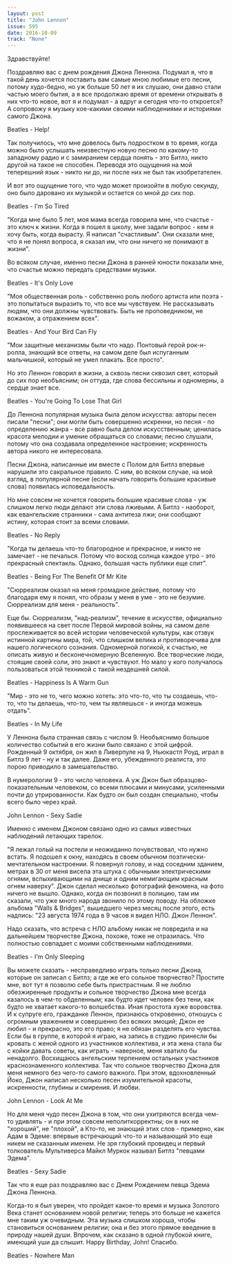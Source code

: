```yaml
---
layout: post
title: "John Lennon"
issue: 595
date: 2016-10-09
track: "None"
---
```


Здравствуйте!

Поздравляю вас с днем рождения Джона Леннона. Подумал я, что в такой день хочется поставить вам самые мною любимые его песни, потому худо-бедно, но уж больше 50 лет я их слушаю, они давно стали частью моего бытия, а я все продолжаю время от времени открывать в них что-то новое, вот я и подумал - а вдруг и сегодня что-то откроется? А сопровожу я музыку кое-какими своими наблюдениями и историями самого Джона.

Beatles - Help!

Так получилось, что мне довелось быть подростком в то время, когда можно было услышать неизвестную новую песню по какому-то западному радио и с замиранием сердца понять - это Битлз, никто другой на такое не способен. Переводя это ощущения на мой теперешний язык - никто ни до, ни после них не был так изобретателен.

И вот это ощущение того, что чудо может произойти в любую секунду, оно было даровано их музыкой и остается со мной до сих пор.

Beatles - I'm So Tired

"Когда мне было 5 лет, моя мама всегда говорила мне, что счастье - это ключ к жизни. Когда я пошел в школу, мне задали вопрос - кем я хочу быть, когда вырасту. Я написал "счастливым". Они сказали мне, что я не понял вопроса, я сказал им, что они ничего не понимают в жизни".

Во всяком случае, именно песни Джона в ранней юности показали мне, что счастье можно передать средствами музыки.

Beatles - It's Only Love

"Моя общественная роль - собственно роль любого артиста или поэта - это попытаться выразить то, что все мы чувствуем. Не рассказывать людям, что они должны чувствовать. Быть не проповедником, не вожаком, а отражением всех".

Beatles - And Your Bird Can Fly

"Мои защитные механизмы были что надо. Понтовый герой рок-н-ролла, знающий все ответы, на самом деле был испуганным мальчишкой, который не умел плакать. Все просто".

Но это Леннон говорил в жизни, а сквозь песни сквозил свет, который до сих пор необъясним; он оттуда, где слова бессильны и одномерны, а сердце знает все.

Beatles - You're Going To Lose That Girl

До Леннона популярная музыка была делом искусства: авторы песен писали "песни"; они могли быть совершенно искренни, но песня - по определению жанра - все равно была делом искусственным; ценилась красота мелодии и умение обращаться со словами; песню слушали, потому что она создавала определенное настроение; искренность автора никого не интересовала.

Песни Джона, написанные им вместе с Полом для Битлз впервые нарушили это сакральное правило. С ним, во всяком случае, на мой взгляд, в популярной песне (если начать говорить большие красивые слова) появилась исповедальность.

Но мне совсем не хочется говорить большие красивые слова - уж слишком легко люди делают эти слова лживыми. А Битлз - наоборот, как евангельские странники - сама антитеза лжи; они сообщают истину, которая стоит за всеми словами.

Beatles - No Reply

"Когда ты делаешь что-то благородное и прекрасное, и никто не замечает - не печалься. Потому что восход солнца каждое утро - это прекрасный спектакль. Однако, большая часть публики еще спит".

Beatles - Being For The Benefit Of Mr Kite

"Сюрреализм оказал на меня громадное действие, потому что благодаря ему я понял, что образы у меня в уме - это не безумие. Сюрреализм для меня - реальность".

Еще бы. Сюрреализм, "над-реализм", течение в искусстве, официально появившееся на свет после Первой мировой войны, на самом деле прослеживается во всей истории человеческой культуры, как отзвук истинной картины мира, той, что слишком велика и противоречива для нашего логического сознания. Одномерной логикой, к счастью, не описать живую и бесконечномерную Вселенную. Все творческие люди, стоящие своей соли, это знают и чувствуют. Но мало у кого получалось пользоваться этой техникой с такой нездешней силой.

Beatles - Happiness Is A Warm Gun

"Мир - это не то, чего можно хотеть: это что-то, что ты создаешь, что-то, что ты делаешь, что-то, чем ты являешься - и иногда можешь отдать".

Beatles - In My Life

У Леннона была странная связь с числом 9. Необъяснимо большое количество событий в его жизни было связано с этой цифрой. Рожденный 9 октября, он жил в Ливерпуле на 9, Ньюкастл Роуд, играл в Битлз 9 лет - ну и так далее. Даже его, убежденного реалиста, это порою приводило в замешательство.

В нумерологии 9 - это число человека. А уж Джон был образцово-показательным человеком, со всеми плюсами и минусами, усиленными почти до утрированности. Как будто он был создан специально, чтобы всего было через край.

John Lennon - Sexy Sadie

Именно с именем Джоном связано одно из самых известных наблюдений летающих тарелок.

"Я лежал голый на постели и неожиданно почувствовал, что нужно встать. Я подошел к окну, находясь в своем обычном поэтически-мечтательном настроении. Я повернул голову, и над соседним зданием, метрах в 30 от меня висела эта штука с обычными электрическими огнями, вспыхивающими на днище и одним немигающим красным огнем наверху". Джон сделал несколько фотографий феномена, на фото ничего не вышло. Однако, когда он позвонил в полицию, там им сказали, что уже много народа звонило по этому поводу. На обложке альбома "Walls & Bridges", вышедшего через месяц после этого, есть надпись: "23 августа 1974 года в 9 часов я видел НЛО. Джон Леннон".

Надо сказать, что встреча с НЛО альбому никак не повредила и на дальнейшем творчестве Джона, похоже, тоже не отразилась. Что полностью совпадает с моими собственными наблюдениями.

Beatles - I'm Only Sleeping

Вы можете сказать - несправедливо играть только песни Джона, которые он записал с Битлз; а где же его сольное творчество? Простите мне, вот тут я позволю себе быть пристрастным. Я не люблю обезжиренные продукты и сольное творчество Джона мне всегда казалось в чем-то обделенным; как будто идет человек без тени, как будто не хватает какого-то волшебства. Иная простота хуже воровства. И к супруге его, гражданке Леннон, признаюсь откровенно, отношусь с огромным уважением и совершенно без всяких эмоций; Джон ее любил - и прекрасно, это его право; я не обязан разделять его чувства. Если бы в группе, в которой я играю, на запись в студию принесли бы кровать с женой одного из участников коллектива, и эта жена стала бы с койки давать советы, как играть - наверное, меня хватило бы ненадолго. Восхищаюсь ангельским терпением остальных участников краснознаменного коллектива. Так что сольное творчество Джона для меня немного без чего-то самого важного. При этом, вдохновленный Йоко, Джон написал несколько песен изумительной красоты, искренности, глубины и смирения. И любви.

John Lennon - Look At Me

Но для меня чудо песен Джона в том, что они ухитряются всегда чем-то удивлять - и при этом совсем неполиткорректны; он в них не "хороший", не "плохой", а Кто-то, не знающий этих слов - примерно, как Адам в Эдеме: впервые встречающий что-то и называющий это еще никем не сказанным именем. Не зря глубокий провидец и первый толкователь Мультиверса Майкл Муркок называл Битлз "певцами Эдема".

Beatles - Sexy Sadie

Так что я еще раз поздравляю вас с Днем Рождением певца Эдема Джона Леннона.

Когда-то я был уверен, что пройдет какое-то время и музыка Золотого Века станет основанием новой религии; теперь это больше не кажется мне таким уж очевидным. Эта музыка слишком хороша, чтобы становиться основанием религии; она и без этого прямое введение в природу нашей души. Впрочем, как сказано в одной глубокой книге, имеющий уши да слышит. Happy Birthday, John! Спасибо.

Beatles - Nowhere Man
